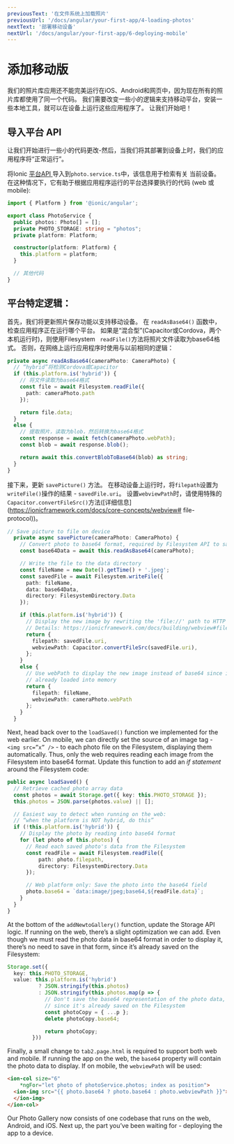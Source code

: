 ```yaml
---
previousText: '在文件系统上加载照片'
previousUrl: '/docs/angular/your-first-app/4-loading-photos'
nextText: '部署移动设备'
nextUrl: '/docs/angular/your-first-app/6-deploying-mobile'
---
```


# 添加移动版

我们的照片库应用还不能完美运行在iOS、Android和网页中，因为现在所有的照片库都使用了同一个代码。 我们需要改变一些小的逻辑来支持移动平台，安装一些本地工具，就可以在设备上运行这些应用程序了。 让我们开始吧！

## 导入平台 API

让我们开始进行一些小的代码更改-然后，当我们将其部署到设备上时，我们的应用程序将“正常运行”。

将Ionic [平台API ](https://ionicframework.com/docs/angular/platform)导入到` photo.service.ts `中，该信息用于检索有关 当前设备。 在这种情况下，它有助于根据应用程序运行的平台选择要执行的代码 (web 或 mobile):

```typescript
import { Platform } from '@ionic/angular';

export class PhotoService {
  public photos: Photo[] = [];
  private PHOTO_STORAGE: string = "photos";
  private platform: Platform;

  constructor(platform: Platform) {
    this.platform = platform;
  }

  // 其他代码
}
```

## 平台特定逻辑：

首先，我们将更新照片保存功能以支持移动设备。 在 `readAsBase64()` 函数中，检查应用程序正在运行哪个平台。 如果是“混合型”(Capacitor或Cordova，两个本机运行时)，则使用Filesystem ` readFile()`方法将照片文件读取为base64格式。 否则，在网络上运行应用程序时使用与以前相同的逻辑：

```typescript
private async readAsBase64(cameraPhoto: CameraPhoto) {
  // “hybrid”将检测Cordova或Capacitor
  if (this.platform.is('hybrid')) {
    // 将文件读取为base64格式
    const file = await Filesystem.readFile({
      path: cameraPhoto.path
    });

    return file.data;
  }
  else {
    // 提取照片，读取为blob，然后转换为base64格式
    const response = await fetch(cameraPhoto.webPath);
    const blob = await response.blob();

    return await this.convertBlobToBase64(blob) as string;
  }
}
```

接下来，更新 `savePicture()` 方法。 在移动设备上运行时，将`filepath`设置为`writeFile()`操作的结果 - `savedFile.uri`。 设置`webviewPath`时，请使用特殊的`Capacitor.convertFileSrc()`方法([详细信息](https://ionicframework.com/docs/core-concepts/webview# file-protocol))。

```typescript
// Save picture to file on device
  private async savePicture(cameraPhoto: CameraPhoto) {
    // Convert photo to base64 format, required by Filesystem API to save
    const base64Data = await this.readAsBase64(cameraPhoto);

    // Write the file to the data directory
    const fileName = new Date().getTime() + '.jpeg';
    const savedFile = await Filesystem.writeFile({
      path: fileName,
      data: base64Data,
      directory: FilesystemDirectory.Data
    });

    if (this.platform.is('hybrid')) {
      // Display the new image by rewriting the 'file://' path to HTTP
      // Details: https://ionicframework.com/docs/building/webview#file-protocol
      return {
        filepath: savedFile.uri,
        webviewPath: Capacitor.convertFileSrc(savedFile.uri),
      };
    }
    else {
      // Use webPath to display the new image instead of base64 since it's
      // already loaded into memory
      return {
        filepath: fileName,
        webviewPath: cameraPhoto.webPath
      };
    }
  }
```

Next, head back over to the `loadSaved()` function we implemented for the web earlier. On mobile, we can directly set the source of an image tag - `<img src=”x” />` - to each photo file on the Filesystem, displaying them automatically. Thus, only the web requires reading each image from the Filesystem into base64 format. Update this function to add an _if statement_ around the Filesystem code:

```typescript
public async loadSaved() {
  // Retrieve cached photo array data
  const photos = await Storage.get({ key: this.PHOTO_STORAGE });
  this.photos = JSON.parse(photos.value) || [];

  // Easiest way to detect when running on the web:
  // “when the platform is NOT hybrid, do this”
  if (!this.platform.is('hybrid')) {
    // Display the photo by reading into base64 format
    for (let photo of this.photos) {
      // Read each saved photo's data from the Filesystem
      const readFile = await Filesystem.readFile({
          path: photo.filepath,
          directory: FilesystemDirectory.Data
      });

      // Web platform only: Save the photo into the base64 field
      photo.base64 = `data:image/jpeg;base64,${readFile.data}`;
    }
  }
}
```

At the bottom of the `addNewtoGallery()` function, update the Storage API logic. If running on the web, there’s a slight optimization we can add. Even though we must read the photo data in base64 format in order to display it, there’s no need to save in that form, since it’s already saved on the Filesystem:

```typescript
Storage.set({
  key: this.PHOTO_STORAGE,
  value: this.platform.is('hybrid')
          ? JSON.stringify(this.photos)
          : JSON.stringify(this.photos.map(p => {
            // Don't save the base64 representation of the photo data,
            // since it's already saved on the Filesystem
            const photoCopy = { ...p };
            delete photoCopy.base64;

            return photoCopy;
        }))
```

Finally, a small change to `tab2.page.html` is required to support both web and mobile. If running the app on the web, the `base64` property will contain the photo data to display. If on mobile, the `webviewPath` will be used:

```html
<ion-col size="6"
    *ngFor="let photo of photoService.photos; index as position">
  <ion-img src="{{ photo.base64 ? photo.base64 : photo.webviewPath }}">
  </ion-img>
</ion-col>
```

Our Photo Gallery now consists of one codebase that runs on the web, Android, and iOS. Next up, the part you’ve been waiting for - deploying the app to a device.

